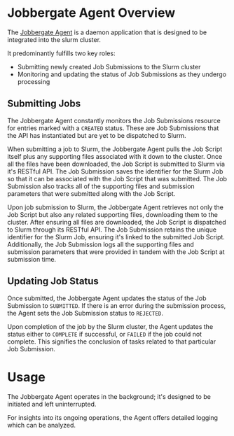 # Jobbergate Agent Overview

The [Jobbergate Agent](https://github.com/omnivector-solutions/jobbergate/jobbergate-agent)
is a daemon application that is designed to be integrated into the slurm cluster.

It predominantly fulfills two key roles:

* Submitting newly created Job Submissions to the Slurm cluster
* Monitoring and updating the status of Job Submissions as they undergo processing

## Submitting Jobs


The Jobbergate Agent constantly monitors the Job Submissions resource for entries marked with
a `CREATED` status. These are Job Submissions that the API has instantiated but are yet to be
dispatched to Slurm.

When submitting a job to Slurm, the Jobbergate Agent pulls the Job Script itself plus any
supporting files associated with it down to the cluster. Once all the files have been downloaded,
the Job Script is submitted to Slurm via it's RESTful API. The Job Submission saves the identifier
for the Slurm Job so that it can be associated with the Job Script that was submitted. The Job
Submission also tracks all of the supporting files and submission parameters that were submitted
along with the Job Script.

Upon job submission to Slurm, the Jobbergate Agent retrieves not only the Job Script but also any
related supporting files, downloading them to the cluster. After ensuring all files are downloaded,
the Job Script is dispatched to Slurm through its RESTful API. The Job Submission retains the
unique identifier for the Slurm Job, ensuring it's linked to the submitted Job Script.
Additionally, the Job Submission logs all the supporting files and submission parameters that were
provided in tandem with the Job Script at submission time.


## Updating Job Status

Once submitted, the Jobbergate Agent updates the status of the Job Submission to `SUBMITTED`.
If there is an error during the submission process, the Agent sets the Job Submission
status to `REJECTED`.

Upon completion of the job by the Slurm cluster, the Agent updates the status either to
`COMPLETE` if successful, or `FAILED` if the job could not complete. This signifies the conclusion
of tasks related to that particular Job Submission.


# Usage

The Jobbergate Agent operates in the background; it's designed to be initiated and left uninterrupted.

For insights into its ongoing operations, the Agent offers detailed logging which can be analyzed.
